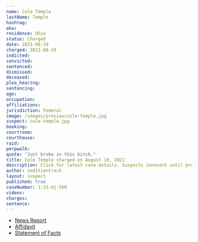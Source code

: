 ```yaml
---
name: Cole Temple
lastName: Temple
hashtag:
aka:
residence: Ohio
status: Charged
date: 2021-08-19
charged: 2021-08-19
indicted:
convicted:
sentenced:
dismissed:
deceased:
plea_hearing:
sentencing:
age:
occupation:
affiliations:
jurisdiction: Federal
image: /images/preview/cole-temple.jpg
suspect: cole-temple.jpg
booking:
courtroom:
courthouse:
raid:
perpwalk:
quote: "Just broke in this bitch."
title: Cole Temple charged on August 19, 2021
description: Click for latest case details. Suspects innocent until proven guilty.
author: seditiontrack
layout: suspect
published: true
caseNumber: 1:21-mj-568
videos:
charges:
sentence:
---
```

- [News Report](https://www.13abc.com/2021/08/20/swanton-residents-charged-jan-6-riot-us-capitol/)
- [Affidavit](https://www.scribd.com/document/520951756/Wilson-Affidavit#from_embed)
- [Statement of Facts](https://www.justice.gov/usao-dc/case-multi-defendant/file/1428571/download)
